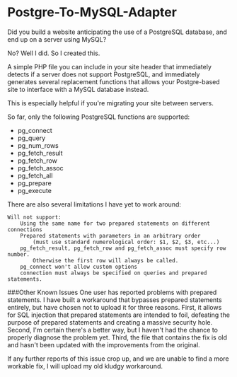 # Postgre-To-MySQL-Adapter

Did you build a website anticipating the use of a PostgreSQL database, and end up on a server using MySQL?

No? Well I did. So I created this. 

A simple PHP file you can include in your site header that immediately detects if a server does not support PostgreSQL, and immediately generates several replacement functions that allows your Postgre-based site to interface with a MySQL database instead.

This is especially helpful if you're migrating your site between servers.

So far, only the following PostgreSQL functions are supported:
* pg_connect
* pg_query
* pg_num_rows
* pg_fetch_result
* pg_fetch_row
* pg_fetch_assoc
* pg_fetch_all
* pg_prepare
* pg_execute

There are also several limitations I have yet to work around:

```
Will not support:
	Using the same name for two prepared statements on different connections
	Prepared statements with parameters in an arbitrary order
		(must use standard numerological order: $1, $2, $3, etc...)
	pg_fetch_result, pg_fetch_row and pg_fetch_assoc must specify row number.
		Otherwise the first row will always be called.
	pg_connect won't allow custom options
	connection must always be specified on queries and prepared statements.
```

###Other Known Issues
One user has reported problems with prepared statements. I have built a workaround that bypasses prepared statements entirely, but have chosen not to upload it for three reasons. First, it allows for SQL injection that prepared statements are intended to foil, defeating the purpose of prepared statements and creating a massive security hole. Second, I'm certain there's a better way, but I haven't had the chance to properly diagnose the problem yet. Third, the file that contains the fix is old and hasn't been updated with the improvements from the original. 

If any further reports of this issue crop up, and we are unable to find a more workable fix, I will upload my old kludgy workaround.
